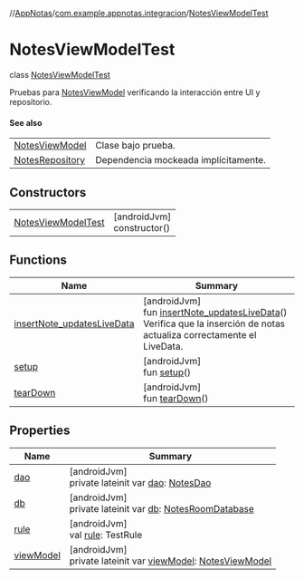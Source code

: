 //[AppNotas](../../../index.md)/[com.example.appnotas.integracion](../index.md)/[NotesViewModelTest](index.md)

# NotesViewModelTest

class [NotesViewModelTest](index.md)

Pruebas para [NotesViewModel](../../com.example.appnotas.database/-notes-view-model/index.md) verificando la interacción entre UI y repositorio.

#### See also

| | |
|---|---|
| [NotesViewModel](../../com.example.appnotas.database/-notes-view-model/index.md) | Clase bajo prueba. |
| [NotesRepository](../../com.example.appnotas.database/-notes-repository/index.md) | Dependencia mockeada implícitamente. |

## Constructors

| | |
|---|---|
| [NotesViewModelTest](-notes-view-model-test.md) | [androidJvm]<br>constructor() |

## Functions

| Name | Summary |
|---|---|
| [insertNote_updatesLiveData](insert-note_updates-live-data.md) | [androidJvm]<br>fun [insertNote_updatesLiveData](insert-note_updates-live-data.md)()<br>Verifica que la inserción de notas actualiza correctamente el LiveData. |
| [setup](setup.md) | [androidJvm]<br>fun [setup](setup.md)() |
| [tearDown](tear-down.md) | [androidJvm]<br>fun [tearDown](tear-down.md)() |

## Properties

| Name | Summary |
|---|---|
| [dao](dao.md) | [androidJvm]<br>private lateinit var [dao](dao.md): [NotesDao](../../com.example.appnotas.database/-notes-dao/index.md) |
| [db](db.md) | [androidJvm]<br>private lateinit var [db](db.md): [NotesRoomDatabase](../../com.example.appnotas.database/-notes-room-database/index.md) |
| [rule](rule.md) | [androidJvm]<br>val [rule](rule.md): TestRule |
| [viewModel](view-model.md) | [androidJvm]<br>private lateinit var [viewModel](view-model.md): [NotesViewModel](../../com.example.appnotas.database/-notes-view-model/index.md) |
